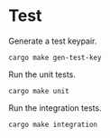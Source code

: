 # Test

Generate a test keypair.

```
cargo make gen-test-key
```

Run the unit tests.

```
cargo make unit
```

Run the integration tests.

```
cargo make integration
```
